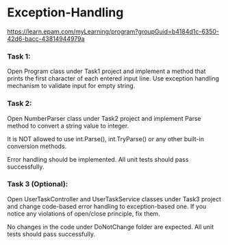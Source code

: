 # Exception-Handling
 https://learn.epam.com/myLearning/program?groupGuid=b4184d1c-6350-42d6-bacc-43814944979a

### Task 1: 

Open Program class under Task1 project and implement a method that prints the first character of each entered input line. Use exception handling mechanism to validate input for empty string.  

### Task 2: 

Open NumberParser class under Task2 project and implement Parse method to convert a string value to integer. 

It is NOT allowed to use int.Parse(), int.TryParse() or any other built-in conversion methods. 

Error handling should be implemented. All unit tests should pass successfully. 

### Task 3 (Optional): 

Open UserTaskController and UserTaskService classes under Task3 project and change code-based error handling to exception-based one. If you notice any violations of open/close principle, fix them. 

No changes in the code under DoNotChange folder are expected. All unit tests should pass successfully. 
